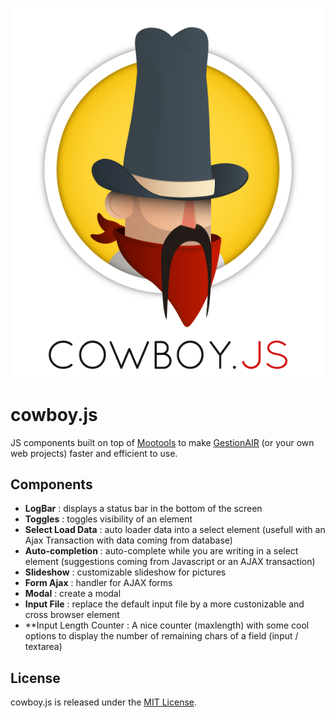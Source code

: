 ![Logo cowboy.js](im/cowboy.png "Logo cowboy.js")

cowboy.js
=========

JS components built on top of [Mootools](http://mootools.net/) to make [GestionAIR](http://www.gestionair.com/) (or your own web projects) faster and efficient to use.

## Components

- **LogBar** : displays a status bar in the bottom of the screen
- **Toggles** : toggles visibility of an element
- **Select Load Data** : auto loader data into a select element (usefull with an Ajax Transaction with data coming from database) 
- **Auto-completion** : auto-complete while you are writing in a select element (suggestions coming from Javascript or an AJAX transaction)
- **Slideshow** : customizable slideshow for pictures
- **Form Ajax** : handler for AJAX forms
- **Modal** : create a modal
- **Input File** : replace the default input file by a more custonizable and cross browser element
- **Input Length Counter : A nice counter (maxlength) with some cool options to display the number of remaining chars of a field (input / textarea)

## License

cowboy.js is released under the [MIT License](COPYING).


